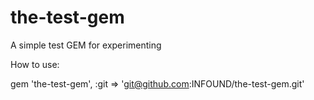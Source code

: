 the-test-gem
============

A simple test GEM for experimenting

How to use:

gem 'the-test-gem', :git => 'git@github.com:INFOUND/the-test-gem.git'
